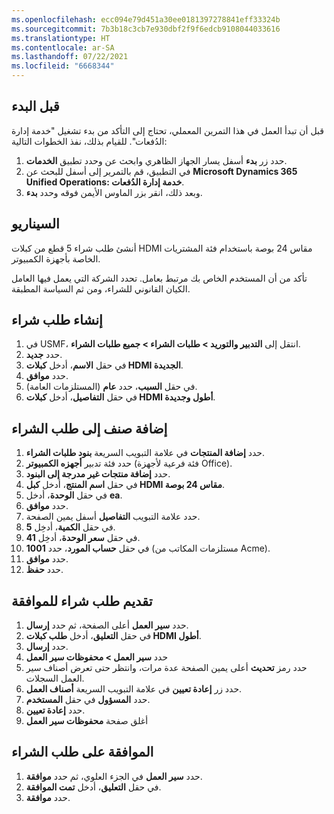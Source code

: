 ```yaml
---
ms.openlocfilehash: ecc094e79d451a30ee0181397278841eff33324b
ms.sourcegitcommit: 7b3b18c3cb7e930dbf2f9f6edcb9108044033616
ms.translationtype: HT
ms.contentlocale: ar-SA
ms.lasthandoff: 07/22/2021
ms.locfileid: "6668344"
---
```

## <a name="before-you-begin"></a>قبل البدء

قبل أن تبدأ العمل في هذا التمرين المعملي، تحتاج إلى التأكد من بدء تشغيل "خدمة إدارة الدُفعات". للقيام بذلك، نفذ الخطوات التالية:

1.  حدد زر **بدء** أسفل يسار الجهاز الظاهري وابحث عن وحدد تطبيق **الخدمات**.
2.  في التطبيق، قم بالتمرير إلى أسفل للبحث عن **Microsoft Dynamics 365 Unified Operations: خدمة إدارة الدُفعات**. 
3.  وبعد ذلك، انقر بزر الماوس الأيمن فوقه وحدد **بدء**.

## <a name="scenario"></a>السيناريو

أنشئ طلب شراء 5 قطع من كبلات HDMI مقاس 24 بوصة باستخدام فئة المشتريات الخاصة بأجهزة الكمبيوتر.

تأكد من أن المستخدم الخاص بك مرتبط بعامل. تحدد الشركة التي يعمل فيها العامل الكيان القانوني للشراء، ومن ثم السياسة المطبقة.

## <a name="create-a-purchase-requisition"></a>إنشاء طلب شراء

1.  في USMF، انتقل إلى **التدبير والتوريد > طلبات الشراء > جميع طلبات الشراء**.
2.  حدد **جديد‎**.
3.  في حقل **الاسم**، أدخل **كبلات HDMI الجديدة**.
4.  حدد **موافق**.
5.  في حقل **السبب**، حدد **عام** (المستلزمات العامة).
6.  في حقل **التفاصيل**، أدخل **كبلات HDMI أطول وجديدة**.

## <a name="add-an-item-to-the-purchase-requisition"></a>إضافة صنف إلى طلب الشراء

1.  حدد **إضافة المنتجات** في علامة التبويب السريعة **بنود طلبات الشراء**.
2.  حدد فئة تدبير **أجهزه الكمبيوتر** (فئة فرعية لأجهزة Office).
3.  حدد **إضافة منتجات غير مدرجة إلى البنود**.
4.  في حقل **اسم المنتج**، أدخل **كبل HDMI مقاس 24 بوصة**.
5.  في حقل **الوحدة**، أدخل **ea**.
6.  حدد **موافق**.
7.  حدد علامة التبويب **التفاصيل** أسفل يمين الصفحة.
9.  في حقل **الكمية**، أدخِل **5**.
10. في حقل **سعر الوحدة**، أدخِل **41**.
11. في حقل **حساب المورد**، حدد **1001** (مستلزمات المكاتب من Acme).
12. حدد **موافق**.
13. حدد **حفظ**.

## <a name="submit-a-purchase-requisition-for-approval"></a>تقديم طلب شراء للموافقة

1.  حدد **سير العمل** أعلى الصفحة، ثم حدد **إرسال**.
2.  في حقل **التعليق**، أدخل **طلب كبلات HDMI أطول**.
3.  حدد **إرسال**.
4.  حدد **سير العمل > محفوظات سير العمل**
5.  حدد رمز **تحديث** أعلى يمين الصفحة عدة مرات، وانتظر حتى تعرض أصناف سير العمل السجلات.
6.  حدد زر **إعادة تعيين** في علامة التبويب السريعة **أصناف العمل**.
7.  حدد **المسؤول** في حقل **المستخدم**.
8.  حدد **إعادة تعيين**.
9.  أغلق صفحة **محفوظات سير العمل**


## <a name="approve-the-purchase-requisition"></a>الموافقة على طلب الشراء

1.  حدد **سير العمل** في الجزء العلوي، ثم حدد **موافقة**.
2.  في حقل **التعليق**، أدخل **تمت الموافقة**.
3.  حدد **موافقة**.


